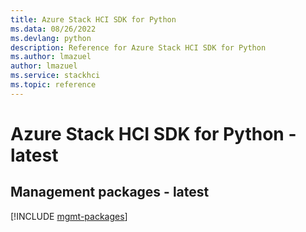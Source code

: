 ```yaml
---
title: Azure Stack HCI SDK for Python
ms.data: 08/26/2022
ms.devlang: python
description: Reference for Azure Stack HCI SDK for Python
ms.author: lmazuel
author: lmazuel
ms.service: stackhci
ms.topic: reference
---
```

# Azure Stack HCI SDK for Python - latest

## Management packages - latest
[!INCLUDE [mgmt-packages](stack-hci-mgmt-index.md)]